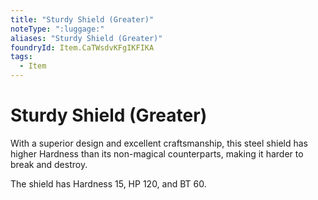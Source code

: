```yaml
---
title: "Sturdy Shield (Greater)"
noteType: ":luggage:"
aliases: "Sturdy Shield (Greater)"
foundryId: Item.CaTWsdvKFgIKFIKA
tags:
  - Item
---
```


# Sturdy Shield (Greater)

With a superior design and excellent craftsmanship, this steel shield has higher Hardness than its non-magical counterparts, making it harder to break and destroy.

The shield has Hardness 15, HP 120, and BT 60.
